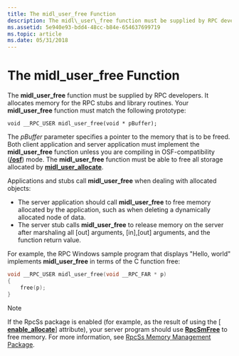 ```yaml
---
title: The midl_user_free Function
description: The midl\_user\_free function must be supplied by RPC developers.
ms.assetid: 5e940e93-bdd4-48cc-b84e-654637699719
ms.topic: article
ms.date: 05/31/2018
---
```


# The midl\_user\_free Function

The **midl\_user\_free** function must be supplied by RPC developers. It allocates memory for the RPC stubs and library routines. Your **midl\_user\_free** function must match the following prototype:

``` syntax
void __RPC_USER midl_user_free(void * pBuffer);
```

The *pBuffer* parameter specifies a pointer to the memory that is to be freed. Both client application and server application must implement the **midl\_user\_free** function unless you are compiling in OSF-compatibility ([**/osf**](/windows/desktop/Midl/-osf)) mode. The **midl\_user\_free** function must be able to free all storage allocated by [**midl\_user\_allocate**](the-midl-user-allocate-function.md).

Applications and stubs call **midl\_user\_free** when dealing with allocated objects:

-   The server application should call **midl\_user\_free** to free memory allocated by the application, such as when deleting a dynamically allocated node of data.
-   The server stub calls **midl\_user\_free** to release memory on the server after marshaling all \[out\] arguments, \[in\],\[out\] arguments, and the function return value.

For example, the RPC Windows sample program that displays "Hello, world" implements **midl\_user\_free** in terms of the C function free:


```C++
void __RPC_USER midl_user_free(void __RPC_FAR * p)
{
    free(p);
}
```



> [!Note]  
> If the RpcSs package is enabled (for example, as the result of using the \[ [**enable\_allocate**](/windows/desktop/Midl/enable-allocate)\] attribute), your server program should use [**RpcSmFree**](/windows/desktop/api/Rpcndr/nf-rpcndr-rpcsmfree) to free memory. For more information, see [RpcSs Memory Management Package](rpcss-memory-management-package.md).

 

 

 
